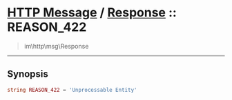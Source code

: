 # [HTTP Message](http.md) / [Response](http-Response.md) :: REASON_422
 > im\http\msg\Response
____

## Synopsis
```php
string REASON_422 = 'Unprocessable Entity'
```
